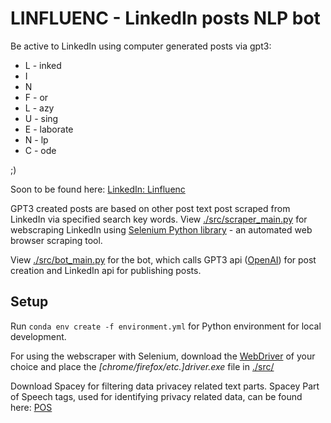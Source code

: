 # LINFLUENC - LinkedIn posts NLP bot
 
Be active to LinkedIn using computer generated posts via gpt3:

* L - inked
* I
* N
* F - or
* L - azy
* U - sing
* E - laborate
* N - lp
* C - ode

;)

Soon to be found here: [LinkedIn: Linfluenc](https://www.linkedin.com/company/linfluenc/)

GPT3 created posts are based on other post text post scraped from LinkedIn via specified search key words. View [./src/scraper_main.py](./src/scraper_main.py) for webscraping LinkedIn using [Selenium Python library](https://selenium-python.readthedocs.io) - an automated web browser scraping tool.

View [./src/bot_main.py](./src/bot_main.py) for the bot, which calls GPT3 api ([OpenAI](https://openai.com/api/)) for post creation and LinkedIn api for publishing posts.

## Setup

Run `conda env create -f environment.yml` for Python environment for local development.

For using the webscraper with Selenium, download the [WebDriver](https://selenium-python.readthedocs.io/installation.html) of your choice and place the *[chrome/firefox/etc.]driver.exe* file in [./src/](./src/)

Download Spacey for filtering data privacey related text parts. Spacey Part of Speech tags, used for identifying privacy related data, can be found here: [POS](https://universaldependencies.org/docs/u/pos/)
